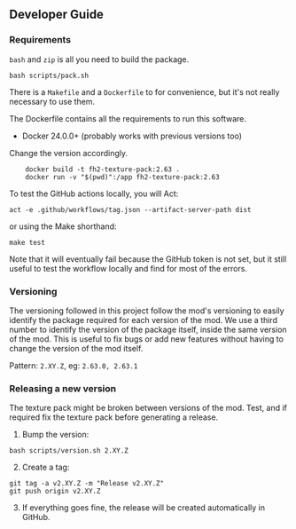 ## Developer Guide

### Requirements

`bash` and `zip` is all you need to build the package.

```console
bash scripts/pack.sh
```

There is a `Makefile` and a `Dockerfile` to for convenience, but it's not really necessary to use them.


The Dockerfile contains all the requirements to run this software.

- Docker 24.0.0+ (probably works with previous versions too)

Change the version accordingly.
```console
    docker build -t fh2-texture-pack:2.63 .
    docker run -v "$(pwd)":/app fh2-texture-pack:2.63
```

To test the GitHub actions locally, you will Act:

```console
act -e .github/workflows/tag.json --artifact-server-path dist
```

or using the Make shorthand:

```console
make test
```

Note that it will eventually fail because the GitHub token is not set, but it still useful
to test the workflow locally and find for most of the errors.

### Versioning

The versioning followed in this project follow the mod's versioning to easily identify the
package required for each version of the mod. We use a third number to identify the version of
the package itself, inside the same version of the mod. This is useful to fix bugs or add new
features without having to change the version of the mod itself.

Pattern: `2.XY.Z`, eg: `2.63.0, 2.63.1`

### Releasing a new version

The texture pack might be broken between versions of the mod. Test, and if required fix the 
texture pack before generating a release.


1. Bump the version:
```console
bash scripts/version.sh 2.XY.Z
```

2. Create a tag:
```console
git tag -a v2.XY.Z -m "Release v2.XY.Z"
git push origin v2.XY.Z
```

3. If everything goes fine, the release will be created automatically in GitHub.
